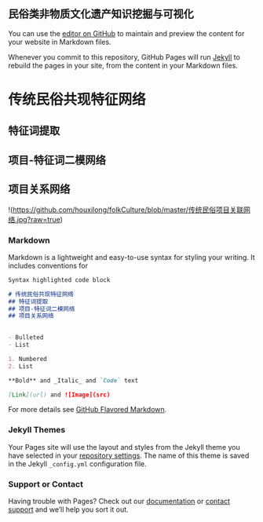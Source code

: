 ## 民俗类非物质文化遗产知识挖掘与可视化

You can use the [editor on GitHub](https://github.com/houxilong/folkCulture/edit/master/index.md) to maintain and preview the content for your website in Markdown files.

Whenever you commit to this repository, GitHub Pages will run [Jekyll](https://jekyllrb.com/) to rebuild the pages in your site, from the content in your Markdown files.

# 传统民俗共现特征网络
## 特征词提取
## 项目-特征词二模网络
## 项目关系网络
 !(https://github.com/houxilong/folkCulture/blob/master/传统民俗项目关联网络.jpg?raw=true)

### Markdown

Markdown is a lightweight and easy-to-use syntax for styling your writing. It includes conventions for

```markdown
Syntax highlighted code block

# 传统民俗共现特征网络
## 特征词提取
## 项目-特征词二模网络
## 项目关系网络

 
- Bulleted
- List

1. Numbered
2. List

**Bold** and _Italic_ and `Code` text

[Link](url) and ![Image](src)
```

For more details see [GitHub Flavored Markdown](https://guides.github.com/features/mastering-markdown/).

### Jekyll Themes

Your Pages site will use the layout and styles from the Jekyll theme you have selected in your [repository settings](https://github.com/houxilong/folkCulture/settings). The name of this theme is saved in the Jekyll `_config.yml` configuration file.

### Support or Contact

Having trouble with Pages? Check out our [documentation](https://help.github.com/categories/github-pages-basics/) or [contact support](https://github.com/contact) and we’ll help you sort it out.
